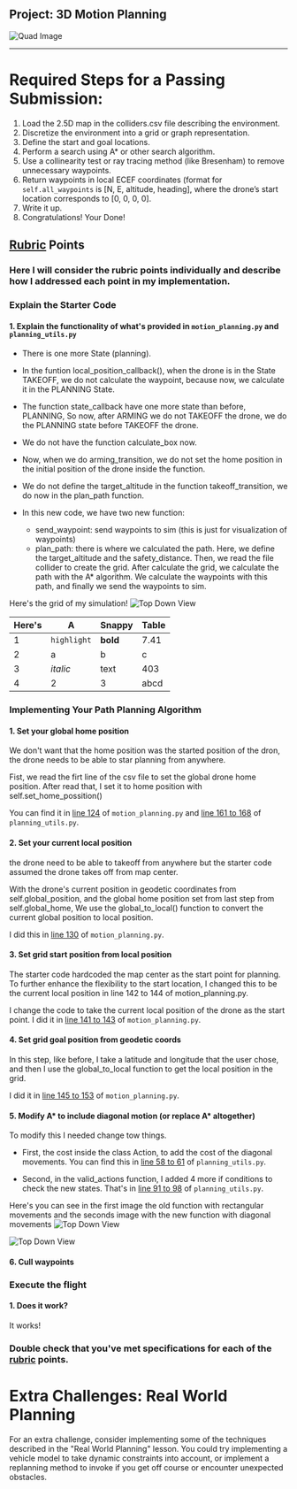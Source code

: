 ## Project: 3D Motion Planning
![Quad Image](./misc/enroute.png)

---


# Required Steps for a Passing Submission:
1. Load the 2.5D map in the colliders.csv file describing the environment.
2. Discretize the environment into a grid or graph representation.
3. Define the start and goal locations.
4. Perform a search using A* or other search algorithm.
5. Use a collinearity test or ray tracing method (like Bresenham) to remove unnecessary waypoints.
6. Return waypoints in local ECEF coordinates (format for `self.all_waypoints` is [N, E, altitude, heading], where the drone’s start location corresponds to [0, 0, 0, 0].
7. Write it up.
8. Congratulations!  Your Done!

## [Rubric](https://review.udacity.com/#!/rubrics/1534/view) Points
### Here I will consider the rubric points individually and describe how I addressed each point in my implementation.  



### Explain the Starter Code

#### 1. Explain the functionality of what's provided in `motion_planning.py` and `planning_utils.py`
* There is one more State (planning).

* In the funtion local_position_callback(), when the drone is in the State TAKEOFF, we do not calculate the waypoint, because now, we calculate it in the PLANNING State.

* The function state_callback have one more state than before, PLANNING, So now, after ARMING we do not TAKEOFF the drone, we do the PLANNING state before TAKEOFF the drone.

* We do not have the function calculate_box now.

* Now, when we do arming_transition, we do not set the home position in the initial position of the drone inside the function.

* We do not define the target_altitude in the function takeoff_transition, we do now in the plan_path function.

* In this new code, we have two new function:
  - send_waypoint: send waypoints to sim (this is just for visualization of waypoints)
  - plan_path: there is where we calculated the path. Here, we define the target_altitude and the safety_distance. Then, we   read the file collider to create the grid. After calculate the grid, we calculate the path with the A* algorithm. We calculate the waypoints with this path, and finally we send the waypoints to sim. 

Here's the grid of my simulation!
![Top Down View](./images/plano.png)

Here's | A | Snappy | Table
--- | --- | --- | ---
1 | `highlight` | **bold** | 7.41
2 | a | b | c
3 | *italic* | text | 403
4 | 2 | 3 | abcd

### Implementing Your Path Planning Algorithm

#### 1. Set your global home position

We don't want that the home position was the started position of the dron, the drone needs to be able to star planning from anywhere.

Fist, we read the firt line of the csv file to set the global drone home position. After read that, I set it to home position with self.set_home_possition()

You can find it in [line 124](motion_planning.py#L124) of `motion_planning.py` and [line 161 to 168](planning_utils.py#L161-L168) of `planning_utils.py`.

#### 2. Set your current local position

the drone need to be able to takeoff from anywhere but the starter code assumed the drone takes off from map center.

With the drone's current position in geodetic coordinates from self.global_position, and the global home position set from last step from self.global_home, We use the global_to_local() function to convert the current global position to local position.

I did this in [line 130](motion_planning.py#L130) of `motion_planning.py`.


#### 3. Set grid start position from local position

The starter code hardcoded the map center as the start point for planning. To further enhance the flexibility to the start location, I changed this to be the current local position in line 142 to 144 of motion_planning.py.

I change the code to take the current local position of the drone as the start point. I did it in [line 141 to 143](motion_planning.py#L141-143) of `motion_planning.py`.

#### 4. Set grid goal position from geodetic coords

In this step, like before, I take a latitude and longitude that the user chose, and then I use the global_to_local function to get the local position in the grid.

I did it in [line 145 to 153](motion_planning.py#L145-153) of `motion_planning.py`.

#### 5. Modify A* to include diagonal motion (or replace A* altogether)

To modify this I needed change tow things.

* First, the cost inside the class Action, to add the cost of the diagonal movements. You can find this in [line 58 to 61](planning_utils.py#L58-L61) of `planning_utils.py`.

* Second, in the valid_actions function, I added 4 more if conditions to check the new states. That's in [line 91 to 98](planning_utils.py#L91-L98) of `planning_utils.py`.

Here's you can see in the first image the old function with rectangular movements and the seconds image with the new function with diagonal movements 
![Top Down View](./images/rect_path.png)

![Top Down View](./images/diag_path.png)

#### 6. Cull waypoints 





### Execute the flight
#### 1. Does it work?
It works!

### Double check that you've met specifications for each of the [rubric](https://review.udacity.com/#!/rubrics/1534/view) points.
  
# Extra Challenges: Real World Planning

For an extra challenge, consider implementing some of the techniques described in the "Real World Planning" lesson. You could try implementing a vehicle model to take dynamic constraints into account, or implement a replanning method to invoke if you get off course or encounter unexpected obstacles.


